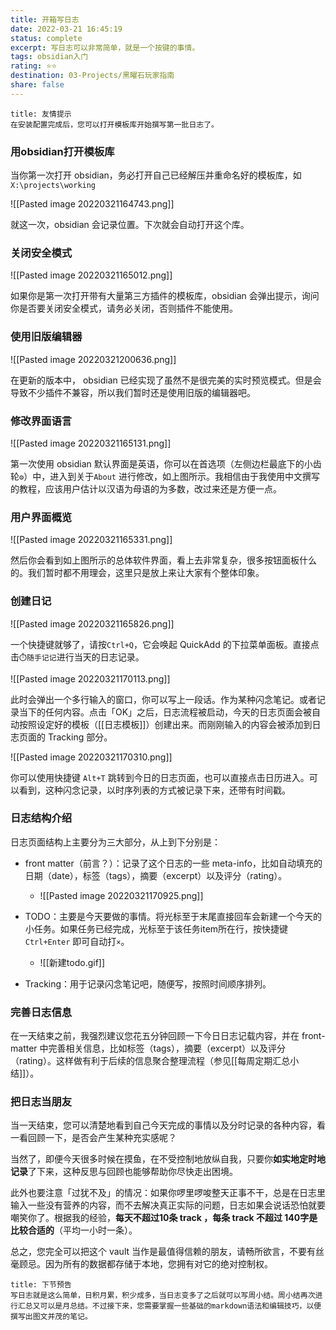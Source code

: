 ```yaml
---
title: 开箱写日志
date: 2022-03-21 16:45:19
status: complete
excerpt: 写日志可以非常简单，就是一个按键的事情。
tags: obsidian入门
rating: ⭐⭐
destination: 03-Projects/黑曜石玩家指南
share: false
---
```


```ad-info
title: 友情提示
在安装配置完成后，您可以打开模板库开始撰写第一批日志了。
```

### 用obsidian打开模板库

当你第一次打开 obsidian，务必打开自己已经解压并重命名好的模板库，如`X:\projects\working`

![[Pasted image 20220321164743.png]]

就这一次，obsidian 会记录位置。下次就会自动打开这个库。

### 关闭安全模式

![[Pasted image 20220321165012.png]]

如果你是第一次打开带有大量第三方插件的模板库，obsidian 会弹出提示，询问你是否要关闭安全模式，请务必关闭，否则插件不能使用。

### 使用旧版编辑器

![[Pasted image 20220321200636.png]]

在更新的版本中， obsidian 已经实现了虽然不是很完美的实时预览模式。但是会导致不少插件不兼容，所以我们暂时还是使用旧版的编辑器吧。

### 修改界面语言

![[Pasted image 20220321165131.png]]

第一次使用 obsidian 默认界面是英语，你可以在首选项（左侧边栏最底下的小齿轮`⚙`）中，进入到关于`About` 进行修改，如上图所示。我相信由于我使用中文撰写的教程，应该用户估计以汉语为母语的为多数，改过来还是方便一点。

### 用户界面概览

![[Pasted image 20220321165331.png]]

然后你会看到如上图所示的总体软件界面，看上去非常复杂，很多按钮面板什么的。我们暂时都不用理会，这里只是放上来让大家有个整体印象。

### 创建日记

![[Pasted image 20220321165826.png]]

一个快捷键就够了，请按`Ctrl+Q`，它会唤起 QuickAdd 的下拉菜单面板。直接点击`⏱️随手记记`进行当天的日志记录。

![[Pasted image 20220321170113.png]]

此时会弹出一个多行输入的窗口，你可以写上一段话。作为某种闪念笔记。或者记录当下的任何内容。点击「OK」之后，日志流程被启动，今天的日志页面会被自动按照设定好的模板（[[日志模板]]）创建出来。而刚刚输入的内容会被添加到日志页面的 Tracking 部分。

![[Pasted image 20220321170310.png]]

你可以使用快捷键 `Alt+T` 跳转到今日的日志页面，也可以直接点击日历进入。可以看到，这种闪念记录，以时序列表的方式被记录下来，还带有时间戳。

### 日志结构介绍

日志页面结构上主要分为三大部分，从上到下分别是：

- front matter（前言？）：记录了这个日志的一些 meta-info，比如自动填充的日期（date），标签（tags），摘要（excerpt）以及评分（rating）。

	- ![[Pasted image 20220321170925.png]]
- TODO：主要是今天要做的事情。将光标至于末尾直接回车会新建一个今天的小任务。如果任务已经完成，光标至于该任务item所在行，按快捷键 `Ctrl+Enter` 即可自动打`×`。
	- ![[新建todo.gif]]
- Tracking：用于记录闪念笔记吧，随便写，按照时间顺序排列。

### 完善日志信息

在一天结束之前，我强烈建议您花五分钟回顾一下今日日志记载内容，并在 front-matter 中完善相关信息，比如标签（tags），摘要（excerpt）以及评分（rating）。这样做有利于后续的信息聚合整理流程（参见[[每周定期汇总小结]]）。

### 把日志当朋友

当一天结束，您可以清楚地看到自己今天完成的事情以及分时记录的各种内容，看一看回顾一下，是否会产生某种充实感呢？

当然了，即便今天很多时候在摸鱼，在不受控制地放纵自我，只要你**如实地定时地记录**了下来，这种反思与回顾也能够帮助你尽快走出困境。

此外也要注意「过犹不及」的情况：如果你啰里啰唆整天正事不干，总是在日志里输入一些没有营养的内容，而不去解决真正实际的问题，日志如果会说话恐怕就要嘲笑你了。根据我的经验，**每天不超过10条 track ，每条 track 不超过 140字是比较合适的**（平均一小时一条）。

总之，您完全可以把这个 vault 当作是最值得信赖的朋友，请畅所欲言，不要有丝毫顾忌。因为所有的数据都存储于本地，您拥有对它的绝对控制权。


```ad-info
title: 下节预告
写日志就是这么简单，日积月累，积少成多，当日志变多了之后就可以写周小结。周小结再次进行汇总又可以是月总结。不过接下来，您需要掌握一些基础的markdown语法和编辑技巧，以便撰写出图文并茂的笔记。
```